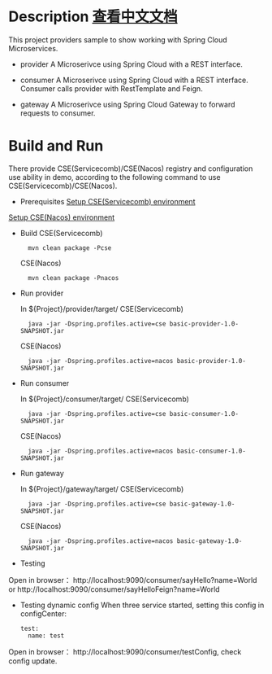 # Description [查看中文文档](README_CN.md)

This project providers sample to show working with Spring Cloud Microservices. 

* provider
A Microserivce using Spring Cloud with a REST interface.

* consumer
A Microserivce using Spring Cloud with a REST interface. Consumer calls provider with RestTemplate and Feign.

* gateway
A Microserivce using Spring Cloud Gateway to forward requests to consumer.

# Build and Run
  There provide CSE(Servicecomb)/CSE(Nacos) registry and configuration use ability in demo, according to the following command to use CSE(Servicecomb)/CSE(Nacos).

* Prerequisites
[Setup CSE(Servicecomb) environment](../CSE-ENV.md)

[Setup CSE(Nacos) environment](../NACOS-ENV.md)

* Build
  CSE(Servicecomb)

        mvn clean package -Pcse
  CSE(Nacos)

        mvn clean package -Pnacos
* Run provider

  In ${Project}/provider/target/
  CSE(Servicecomb)

        java -jar -Dspring.profiles.active=cse basic-provider-1.0-SNAPSHOT.jar
  CSE(Nacos)

        java -jar -Dspring.profiles.active=nacos basic-provider-1.0-SNAPSHOT.jar

* Run consumer

  In ${Project}/consumer/target/
  CSE(Servicecomb)

        java -jar -Dspring.profiles.active=cse basic-consumer-1.0-SNAPSHOT.jar
  CSE(Nacos)

        java -jar -Dspring.profiles.active=nacos basic-consumer-1.0-SNAPSHOT.jar 
* Run gateway

  In ${Project}/gateway/target/
  CSE(Servicecomb)

        java -jar -Dspring.profiles.active=cse basic-gateway-1.0-SNAPSHOT.jar
  CSE(Nacos)

        java -jar -Dspring.profiles.active=nacos basic-gateway-1.0-SNAPSHOT.jar

* Testing

Open in browser： http://localhost:9090/consumer/sayHello?name=World or http://localhost:9090/consumer/sayHelloFeign?name=World

* Testing dynamic config
When three service started, setting this config in configCenter:

      test:
        name: test

Open in browser： http://localhost:9090/consumer/testConfig, check config update.